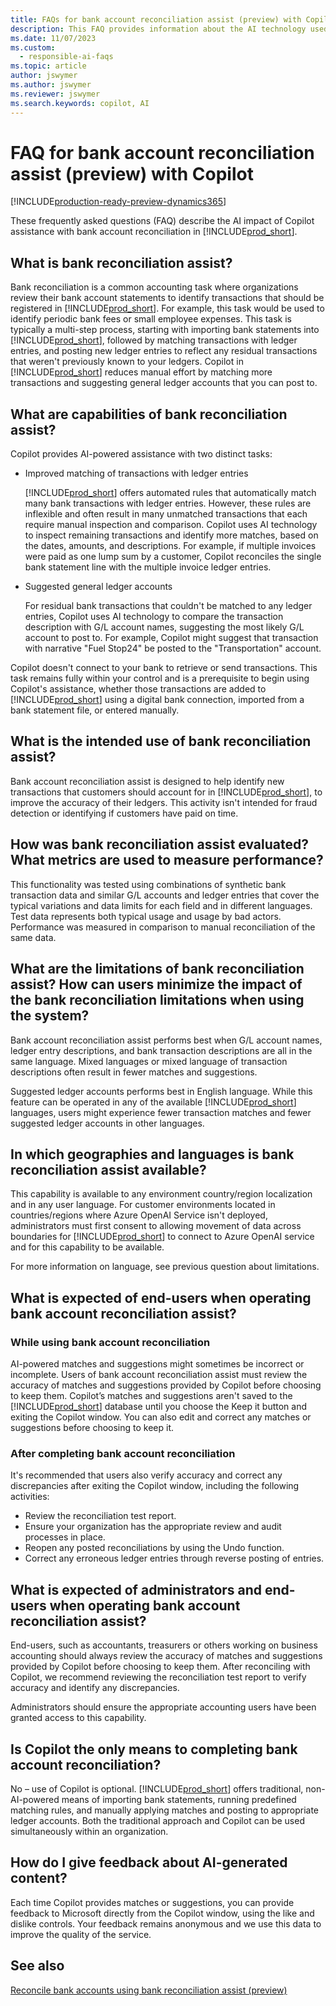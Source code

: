 ```yaml
---
title: FAQs for bank account reconciliation assist (preview) with Copilot
description: This FAQ provides information about the AI technology used for reconciling bank accounts and statements Business Central. It includes key considerations and details about how AI is used, how it was tested and evaluated, and any specific limitations.
ms.date: 11/07/2023
ms.custom: 
  - responsible-ai-faqs
ms.topic: article
author: jswymer
ms.author: jswymer
ms.reviewer: jswymer
ms.search.keywords: copilot, AI 
---
```


# FAQ for bank account reconciliation assist (preview) with Copilot

[!INCLUDE[production-ready-preview-dynamics365](includes/production-ready-preview-dynamics365.md)]

These frequently asked questions (FAQ) describe the AI impact of Copilot assistance with bank account reconciliation in [!INCLUDE[prod_short](includes/prod_short.md)]. 

## What is bank reconciliation assist?

Bank reconciliation is a common accounting task where organizations review their bank account statements to identify transactions that should be registered in [!INCLUDE[prod_short](includes/prod_short.md)]. For example, this task would be used to identify periodic bank fees or small employee expenses. This task is typically a multi-step process, starting with importing bank statements into [!INCLUDE[prod_short](includes/prod_short.md)], followed by matching transactions with ledger entries, and posting new ledger entries to reflect any residual transactions that weren't previously known to your ledgers. Copilot in [!INCLUDE[prod_short](includes/prod_short.md)] reduces manual effort by matching more transactions and suggesting general ledger accounts that you can post to. 

## What are capabilities of bank reconciliation assist?

Copilot provides AI-powered assistance with two distinct tasks: 

- Improved matching of transactions with ledger entries 

   [!INCLUDE[prod_short](includes/prod_short.md)] offers automated rules that automatically match many bank transactions with ledger entries. However, these rules are inflexible and often result in many unmatched transactions that each require manual inspection and comparison. Copilot uses AI technology to inspect remaining transactions and identify more matches, based on the dates, amounts, and descriptions. For example, if multiple invoices were paid as one lump sum by a customer, Copilot reconciles the single bank statement line with the multiple invoice ledger entries. 
 
- Suggested general ledger accounts 

   For residual bank transactions that couldn't be matched to any ledger entries, Copilot uses AI technology to compare the transaction description with G/L account names, suggesting the most likely G/L account to post to. For example, Copilot might suggest that transaction with narrative "Fuel Stop24" be posted to the "Transportation" account. 

Copilot doesn't connect to your bank to retrieve or send transactions. This task remains fully within your control and is a prerequisite to begin using Copilot's assistance, whether those transactions are added to [!INCLUDE[prod_short](includes/prod_short.md)] using a digital bank connection, imported from a bank statement file, or entered manually. 

## What is the intended use of bank reconciliation assist?

Bank account reconciliation assist is designed to help identify new transactions that customers should account for in [!INCLUDE[prod_short](includes/prod_short.md)], to improve the accuracy of their ledgers. This activity isn't intended for fraud detection or identifying if customers have paid on time.   

## How was bank reconciliation assist evaluated? What metrics are used to measure performance?

This functionality was tested using combinations of synthetic bank transaction data and similar G/L accounts and ledger entries that cover the typical variations and data limits for each field and in different languages. Test data represents both typical usage and usage by bad actors. Performance was measured in comparison to manual reconciliation of the same data. 

## What are the limitations of bank reconciliation assist? How can users minimize the impact of the bank reconciliation limitations when using the system?

Bank account reconciliation assist performs best when G/L account names, ledger entry descriptions, and bank transaction descriptions are all in the same language. Mixed languages or mixed language of transaction descriptions often result in fewer matches and suggestions. 

Suggested ledger accounts performs best in English language. While this feature can be operated in any of the available [!INCLUDE[prod_short](includes/prod_short.md)] languages, users might experience fewer transaction matches and fewer suggested ledger accounts in other languages. 
<!--

## What operational factors and settings allow for effective and responsible use of the feature?


-->
## In which geographies and languages is bank reconciliation assist available? 

This capability is available to any environment country/region localization and in any user language. For customer environments located in countries/regions where Azure OpenAI Service isn't deployed, administrators must first consent to allowing movement of data across boundaries for [!INCLUDE[prod_short](includes/prod_short.md)] to connect to Azure OpenAI service and for this capability to be available. 

For more information on language, see previous question about limitations.  

## What is expected of end-users when operating bank account reconciliation assist? 

### While using bank account reconciliation 

AI-powered matches and suggestions might sometimes be incorrect or incomplete. Users of bank account reconciliation assist must review the accuracy of matches and suggestions provided by Copilot before choosing to keep them. Copilot’s matches and suggestions aren't saved to the [!INCLUDE[prod_short](includes/prod_short.md)] database until you choose the Keep it button and exiting the Copilot window. You can also edit and correct any matches or suggestions before choosing to keep it. 

### After completing bank account reconciliation 

It's recommended that users also verify accuracy and correct any discrepancies after exiting the Copilot window, including the following activities: 

- Review the reconciliation test report. 
- Ensure your organization has the appropriate review and audit processes in place. 
- Reopen any posted reconciliations by using the Undo function. 
- Correct any erroneous ledger entries through reverse posting of entries. 

## What is expected of administrators and end-users when operating bank account reconciliation assist? 

End-users, such as accountants, treasurers or others working on business accounting should always review the accuracy of matches and suggestions provided by Copilot before choosing to keep them. After reconciling with Copilot, we recommend reviewing the reconciliation test report to verify accuracy and identify any discrepancies. 

Administrators should ensure the appropriate accounting users have been granted access to this capability. 

## Is Copilot the only means to completing bank account reconciliation? 

No – use of Copilot is optional. [!INCLUDE[prod_short](includes/prod_short.md)] offers traditional, non-AI-powered means of importing bank statements, running predefined matching rules, and manually applying matches and posting to appropriate ledger accounts. Both the traditional approach and Copilot can be used simultaneously within an organization. 

## How do I give feedback about AI-generated content?

Each time Copilot provides matches or suggestions, you can provide feedback to Microsoft directly from the Copilot window, using the like and dislike controls. Your feedback remains anonymous and we use this data to improve the quality of the service.


## See also

[Reconcile bank accounts using bank reconciliation assist (preview)](bank-reconciliation-with-copilot.md)
